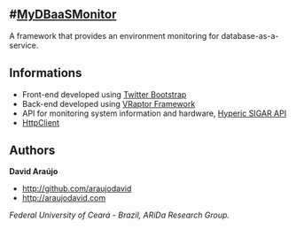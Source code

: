 #[MyDBaaSMonitor](https://github.com/araujodavid/mydbaasmonitor)
--------------

A framework that provides an environment monitoring for database-as-a-service.

## Informations

* Front-end developed using [Twitter Bootstrap](http://twitter.github.com/bootstrap)
* Back-end developed using [VRaptor Framework](http://vraptor.caelum.com.br)
* API for monitoring system information and hardware, [Hyperic SIGAR API](http://www.hyperic.com/products/sigar)
* [HttpClient](http://hc.apache.org/httpcomponents-client-ga/index.html)

## Authors

**David Araújo**

+ http://github.com/araujodavid
+ http://araujodavid.com



*Federal University of Ceará - Brazil, ARiDa Research Group.*
